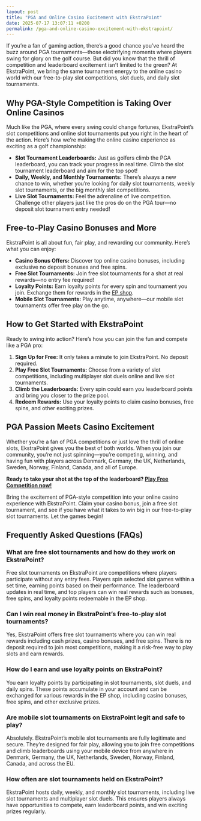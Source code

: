 ```yaml
---
layout: post
title: "PGA and Online Casino Excitement with EkstraPoint"
date: 2025-07-17 13:07:11 +0200
permalink: /pga-and-online-casino-excitement-with-ekstrapoint/
---
```

If you’re a fan of gaming action, there’s a good chance you’ve heard the buzz around PGA tournaments—those electrifying moments where players swing for glory on the golf course. But did you know that the thrill of competition and leaderboard excitement isn’t limited to the green? At EkstraPoint, we bring the same tournament energy to the online casino world with our free-to-play slot competitions, slot duels, and daily slot tournaments.

## Why PGA-Style Competition is Taking Over Online Casinos

Much like the PGA, where every swing could change fortunes, EkstraPoint’s slot competitions and online slot tournaments put you right in the heart of the action. Here’s how we’re making the online casino experience as exciting as a golf championship:

- **Slot Tournament Leaderboards:** Just as golfers climb the PGA leaderboard, you can track your progress in real time. Climb the slot tournament leaderboard and aim for the top spot!
- **Daily, Weekly, and Monthly Tournaments:** There’s always a new chance to win, whether you’re looking for daily slot tournaments, weekly slot tournaments, or the big monthly slot competitions.
- **Live Slot Tournaments:** Feel the adrenaline of live competition. Challenge other players just like the pros do on the PGA tour—no deposit slot tournament entry needed!

## Free-to-Play Casino Bonuses and More

EkstraPoint is all about fun, fair play, and rewarding our community. Here’s what you can enjoy:

- **Casino Bonus Offers:** Discover top online casino bonuses, including exclusive no deposit bonuses and free spins.
- **Free Slot Tournaments:** Join free slot tournaments for a shot at real rewards—no entry fee required!
- **Loyalty Points:** Earn loyalty points for every spin and tournament you join. Exchange them for rewards in the [EP shop](https://ekstrapoint.com/shop).
- **Mobile Slot Tournaments:** Play anytime, anywhere—our mobile slot tournaments offer free play on the go.

## How to Get Started with EkstraPoint

Ready to swing into action? Here’s how you can join the fun and compete like a PGA pro:

1. **Sign Up for Free:** It only takes a minute to join EkstraPoint. No deposit required.
2. **Play Free Slot Tournaments:** Choose from a variety of slot competitions, including multiplayer slot duels online and live slot tournaments.
3. **Climb the Leaderboards:** Every spin could earn you leaderboard points and bring you closer to the prize pool.
4. **Redeem Rewards:** Use your loyalty points to claim casino bonuses, free spins, and other exciting prizes.

## PGA Passion Meets Casino Excitement

Whether you’re a fan of PGA competitions or just love the thrill of online slots, EkstraPoint gives you the best of both worlds. When you join our community, you’re not just spinning—you’re competing, winning, and having fun with players across Denmark, Germany, the UK, Netherlands, Sweden, Norway, Finland, Canada, and all of Europe.

**Ready to take your shot at the top of the leaderboard? [Play Free Competition now!](https://ekstrapoint.com/competitions)**

Bring the excitement of PGA-style competition into your online casino experience with EkstraPoint. Claim your casino bonus, join a free slot tournament, and see if you have what it takes to win big in our free-to-play slot tournaments. Let the games begin!

## Frequently Asked Questions (FAQs)

### What are free slot tournaments and how do they work on EkstraPoint?

Free slot tournaments on EkstraPoint are competitions where players participate without any entry fees. Players spin selected slot games within a set time, earning points based on their performance. The leaderboard updates in real time, and top players can win real rewards such as bonuses, free spins, and loyalty points redeemable in the EP shop.

### Can I win real money in EkstraPoint’s free-to-play slot tournaments?

Yes, EkstraPoint offers free slot tournaments where you can win real rewards including cash prizes, casino bonuses, and free spins. There is no deposit required to join most competitions, making it a risk-free way to play slots and earn rewards.

### How do I earn and use loyalty points on EkstraPoint?

You earn loyalty points by participating in slot tournaments, slot duels, and daily spins. These points accumulate in your account and can be exchanged for various rewards in the EP shop, including casino bonuses, free spins, and other exclusive prizes.

### Are mobile slot tournaments on EkstraPoint legit and safe to play?

Absolutely. EkstraPoint’s mobile slot tournaments are fully legitimate and secure. They’re designed for fair play, allowing you to join free competitions and climb leaderboards using your mobile device from anywhere in Denmark, Germany, the UK, Netherlands, Sweden, Norway, Finland, Canada, and across the EU.

### How often are slot tournaments held on EkstraPoint?

EkstraPoint hosts daily, weekly, and monthly slot tournaments, including live slot tournaments and multiplayer slot duels. This ensures players always have opportunities to compete, earn leaderboard points, and win exciting prizes regularly.

<script type="application/ld+json">
{
  "@context": "https://schema.org",
  "@type": "BlogPosting",
  "headline": "PGA and Online Casino Excitement with EkstraPoint",
  "description": "Experience the thrill of PGA-style competition with EkstraPoint's free-to-play slot tournaments, slot duels, and online casino bonuses. Join daily, weekly, and monthly tournaments and win real rewards.",
  "author": {
    "@type": "Person",
    "name": "EkstraPoint"
  },
  "publisher": {
    "@type": "Person",
    "name": "EkstraPoint"
  },
  "mainEntityOfPage": {
    "@type": "WebPage",
    "@id": "https://ekstrapoint.com/blog/pga-online-casino-excitement"
  },
  "datePublished": "2024-06-01",
  "dateModified": "2024-06-01"
}
</script>

<script type="application/ld+json">
{
  "@context": "https://schema.org",
  "@type": "FAQPage",
  "mainEntity": [
    {
      "@type": "Question",
      "name": "What are free slot tournaments and how do they work on EkstraPoint?",
      "acceptedAnswer": {
        "@type": "Answer",
        "text": "Free slot tournaments on EkstraPoint are competitions where players participate without any entry fees. Players spin selected slot games within a set time, earning points based on their performance. The leaderboard updates in real time, and top players can win real rewards such as bonuses, free spins, and loyalty points redeemable in the EP shop."
      }
    },
    {
      "@type": "Question",
      "name": "Can I win real money in EkstraPoint’s free-to-play slot tournaments?",
      "acceptedAnswer": {
        "@type": "Answer",
        "text": "Yes, EkstraPoint offers free slot tournaments where you can win real rewards including cash prizes, casino bonuses, and free spins. There is no deposit required to join most competitions, making it a risk-free way to play slots and earn rewards."
      }
    },
    {
      "@type": "Question",
      "name": "How do I earn and use loyalty points on EkstraPoint?",
      "acceptedAnswer": {
        "@type": "Answer",
        "text": "You earn loyalty points by participating in slot tournaments, slot duels, and daily spins. These points accumulate in your account and can be exchanged for various rewards in the EP shop, including casino bonuses, free spins, and other exclusive prizes."
      }
    },
    {
      "@type": "Question",
      "name": "Are mobile slot tournaments on EkstraPoint legit and safe to play?",
      "acceptedAnswer": {
        "@type": "Answer",
        "text": "Absolutely. EkstraPoint’s mobile slot tournaments are fully legitimate and secure. They’re designed for fair play, allowing you to join free competitions and climb leaderboards using your mobile device from anywhere in Denmark, Germany, the UK, Netherlands, Sweden, Norway, Finland, Canada, and across the EU."
      }
    },
    {
      "@type": "Question",
      "name": "How often are slot tournaments held on EkstraPoint?",
      "acceptedAnswer": {
        "@type": "Answer",
        "text": "EkstraPoint hosts daily, weekly, and monthly slot tournaments, including live slot tournaments and multiplayer slot duels. This ensures players always have opportunities to compete, earn leaderboard points, and win exciting prizes regularly."
      }
    }
  ]
}
</script>